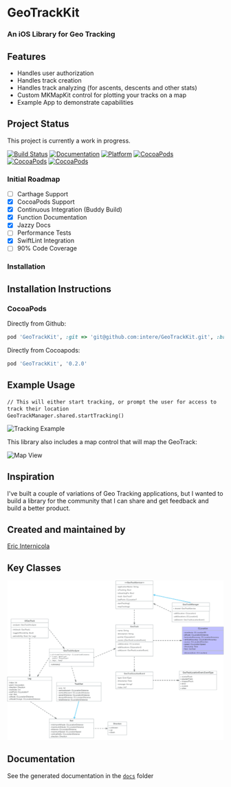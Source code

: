# GeoTrackKit
### An iOS Library for Geo Tracking

## Features
- Handles user authorization
- Handles track creation
- Handles track analyzing (for ascents, descents and other stats)
- Custom MKMapKit control for plotting your tracks on a map
- Example App to demonstrate capabilities

## Project Status
This project is currently a work in progress.

[![Build Status](https://travis-ci.org/intere/GeoTrackKit.svg?branch=develop)](https://travis-ci.org/intere/GeoTrackKit)
[![Documentation](https://cdn.rawgit.com/intere/GeoTrackKit/master/docs/badge.svg)](https://intere.github.io/GeoTrackKit/docs/index.html)
[![Platform](https://img.shields.io/badge/Platforms-iOS-lightgray.svg?style=flat)](http://cocoadocs.org/docsets/GeoTrackKit)
[![CocoaPods](https://img.shields.io/cocoapods/v/GeoTrackKit.svg)](https://cocoapods.org/pods/GeoTrackKit)  
 [![CocoaPods](https://img.shields.io/cocoapods/dt/GeoTrackKit.svg)](https://cocoapods.org/pods/GeoTrackKit) [![CocoaPods](https://img.shields.io/cocoapods/dm/GeoTrackKit.svg)](https://cocoapods.org/pods/GeoTrackKit)

### Initial Roadmap
- [ ] Carthage Support
- [x] CocoaPods Support
- [x] Continuous Integration (Buddy Build)
- [x] Function Documentation
- [x] Jazzy Docs
- [ ] Performance Tests
- [x] SwiftLint Integration
- [ ] 90% Code Coverage

### Installation

## Installation Instructions

### CocoaPods

Directly from Github:
```ruby
pod 'GeoTrackKit', :git => 'git@github.com:intere/GeoTrackKit.git', :branch => 'develop'
```

Directly from Cocoapods:
```ruby
pod 'GeoTrackKit', '0.2.0'
```

## Example Usage

```
// This will either start tracking, or prompt the user for access to track their location
GeoTrackManager.shared.startTracking()
```
<img src="https://github.com/intere/GeoTrackKit/raw/develop/screenshots/GeoTrackKit-Tracking.gif" title="Tracking Example">

This library also includes a map control that will map the GeoTrack:

<img src="https://github.com/intere/GeoTrackKit/raw/develop/screenshots/GeoTrackKit-MapView.gif" title="Map View">

## Inspiration
I've built a couple of variations of Geo Tracking applications, but I wanted to build a library for the community that I can share and get feedback and build a better product.

## Created and maintained by
[Eric Internicola](http://intere.github.io)


## Key Classes
<img src="https://github.com/intere/GeoTrackKit/raw/develop/screenshots/GeoTrackKitClasses.png" title="Key GeoTrackKit Classes">

## Documentation
See the generated documentation in the [`docs`](https://intere.github.io/GeoTrackKit/docs/) folder
